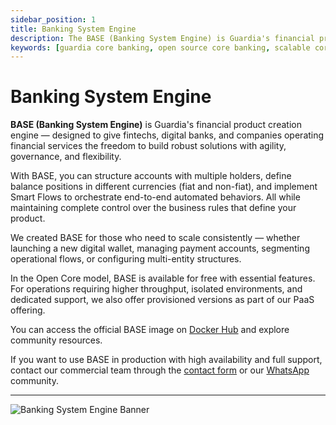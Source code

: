 ```yaml
---
sidebar_position: 1
title: Banking System Engine
description: The BASE (Banking System Engine) is Guardia's financial product creation engine, ideal for fintechs seeking flexibility, governance, and scalability from day one.
keywords: [guardia core banking, open source core banking, scalable core banking, account engine, financial product creation]
---
```


# Banking System Engine

**BASE (Banking System Engine)** is Guardia's financial product creation engine — designed to give fintechs, digital banks, and companies operating financial services the freedom to build robust solutions with agility, governance, and flexibility.

With BASE, you can structure accounts with multiple holders, define balance positions in different currencies (fiat and non-fiat), and implement Smart Flows to orchestrate end-to-end automated behaviors. All while maintaining complete control over the business rules that define your product.

We created BASE for those who need to scale consistently — whether launching a new digital wallet, managing payment accounts, segmenting operational flows, or configuring multi-entity structures.

In the Open Core model, BASE is available for free with essential features. For operations requiring higher throughput, isolated environments, and dedicated support, we also offer provisioned versions as part of our PaaS offering.

You can access the official BASE image on [Docker Hub](https://hub.docker.com/u/guardiafinance) and explore community resources.

If you want to use BASE in production with high availability and full support, contact our commercial team through the [contact form](https://guardia.finance/#contact-us) or our [WhatsApp](#) community.

---

<img src="/img/banner-base.svg" alt="Banking System Engine Banner" />